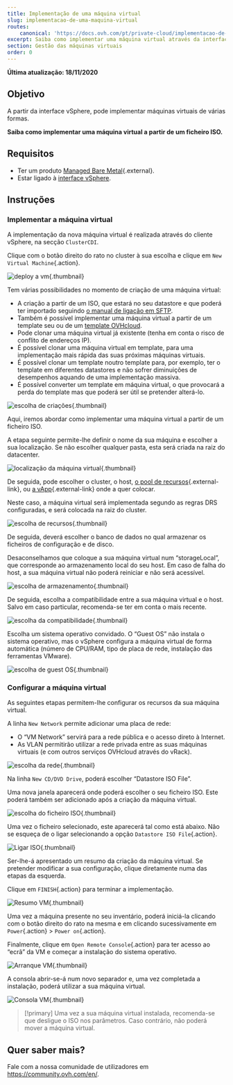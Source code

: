 ```yaml
---
title: Implementação de uma máquina virtual
slug: implementacao-de-uma-maquina-virtual
routes:
    canonical: 'https://docs.ovh.com/pt/private-cloud/implementacao-de-uma-maquina-virtual/'
excerpt: Saiba como implementar uma máquina virtual através da interface vSphere
section: Gestão das máquinas virtuais
order: 0
---
```


**Última atualização: 18/11/2020**

## Objetivo

A partir da interface vSphere, pode implementar máquinas virtuais de várias formas. 

**Saiba como implementar uma máquina virtual a partir de um ficheiro ISO.**

## Requisitos

- Ter um produto [Managed Bare Metal](https://www.ovhcloud.com/pt/managed-bare-metal/){.external}.
- Estar ligado à [interface vSphere](../instalar_o_vsphere_client/).

## Instruções

### Implementar a máquina virtual

A implementação da nova máquina virtual é realizada através do cliente vSphere, na secção `ClusterCDI`.

Clique com o botão direito do rato no cluster à sua escolha e clique em `New Virtual Machine`{.action}.

![deploy a vm](images/vm01.png){.thumbnail}

Tem várias possibilidades no momento de criação de uma máquina virtual:

- A criação a partir de um ISO, que estará no seu datastore e que poderá ter importado seguindo [o manual de ligação em SFTP](../ligacao_por_sftp/).
- Também é possível implementar uma máquina virtual a partir de um template seu ou de um [template OVHcloud](../usar-template-ovhcloud/).
- Pode clonar uma máquina virtual já existente (tenha em conta o risco de conflito de endereços IP).
- É possível clonar uma máquina virtual em template, para uma implementação mais rápida das suas próximas máquinas virtuais.
- É possível clonar um template noutro template para, por exemplo, ter o template em diferentes datastores e não sofrer diminuições de desempenhos aquando de uma implementação massiva.
- É possível converter um template em máquina virtual, o que provocará a perda do template mas que poderá ser útil se pretender alterá-lo.

![escolha de criações](images/vm02.png){.thumbnail}

Aqui, iremos abordar como implementar uma máquina virtual a partir de um ficheiro ISO.

A etapa seguinte permite-lhe definir o nome da sua máquina e escolher a sua localização. Se não escolher qualquer pasta, esta será criada na raiz do datacenter.

![localização da máquina virtual](images/vm03.png){.thumbnail}

De seguida, pode escolher o cluster, o host, [o pool de recursos](https://docs.vmware.com/en/VMware-vSphere/6.7/com.vmware.vsphere.resmgmt.doc/GUID-60077B40-66FF-4625-934A-641703ED7601.html){.external-link}, ou [a vApp](https://docs.vmware.com/en/VMware-vSphere/6.7/com.vmware.vsphere.vm_admin.doc/GUID-E6E9D2A9-D358-4996-9BC7-F8D9D9645290.html){.external-link} onde a quer colocar.

Neste caso, a máquina virtual será implementada segundo as regras DRS configuradas, e será colocada na raiz do cluster.

![escolha de recursos](images/vm04.png){.thumbnail}

De seguida, deverá escolher o banco de dados no qual armazenar os ficheiros de configuração e de disco.

Desaconselhamos que coloque a sua máquina virtual num “storageLocal”, que corresponde ao armazenamento local do seu host. Em caso de falha do host, a sua máquina virtual não poderá reiniciar e não será acessível.

![escolha de armazenamento](images/vm05.png){.thumbnail}

De seguida, escolha a compatibilidade entre a sua máquina virtual e o host. Salvo em caso particular, recomenda-se ter em conta o mais recente.

![escolha da compatibilidade](images/vm06.png){.thumbnail}

Escolha um sistema operativo convidado. O “Guest OS” não instala o sistema operativo, mas o vSphere configura a máquina virtual de forma automática (número de CPU/RAM, tipo de placa de rede, instalação das ferramentas VMware).

![escolha de guest OS](images/vm07.png){.thumbnail}

### Configurar a máquina virtual

As seguintes etapas permitem-lhe configurar os recursos da sua máquina virtual.

A linha `New Network` permite adicionar uma placa de rede:

- O “VM Network” servirá para a rede pública e o acesso direto à Internet.
- As VLAN permitirão utilizar a rede privada entre as suas máquinas virtuais (e com outros serviços OVHcloud através do vRack).

![escolha da rede](images/vm08.png){.thumbnail}

Na linha `New CD/DVD Drive`, poderá escolher “Datastore ISO File”.

Uma nova janela aparecerá onde poderá escolher o seu ficheiro ISO. Este poderá também ser adicionado após a criação da máquina virtual.

![escolha do ficheiro ISO](images/vm09.png){.thumbnail}

Uma vez o ficheiro selecionado, este aparecerá tal como está abaixo. Não se esqueça de o ligar selecionando a opção `Datastore ISO File`{.action}.

![Ligar ISO](images/vm10.png){.thumbnail}

Ser-lhe-á apresentado um resumo da criação da máquina virtual. Se pretender modificar a sua configuração, clique diretamente numa das etapas da esquerda.

Clique em `FINISH`{.action} para terminar a implementação.

![Resumo VM](images/vm11.png){.thumbnail}

Uma vez a máquina presente no seu inventário, poderá iniciá-la clicando com o botão direito do rato na mesma e em clicando sucessivamente em `Power`{.action} > `Power on`{.action}. 

Finalmente, clique em `Open Remote Console`{.action} para ter acesso ao “ecrã” da VM e começar a instalação do sistema operativo.

![Arranque VM](images/vm12.png){.thumbnail}

A consola abrir-se-á num novo separador e, uma vez completada a instalação, poderá utilizar a sua máquina virtual.

![Consola VM](images/vm13.png){.thumbnail}

> [!primary]
> Uma vez a sua máquina virtual instalada, recomenda-se que desligue o ISO nos parâmetros. Caso contrário, não poderá mover a máquina virtual.
>

## Quer saber mais?

Fale com a nossa comunidade de utilizadores em <https://community.ovh.com/en/>.
